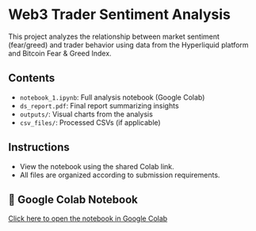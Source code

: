 # Web3 Trader Sentiment Analysis

This project analyzes the relationship between market sentiment (fear/greed) and trader behavior using data from the Hyperliquid platform and Bitcoin Fear & Greed Index.

## Contents

- `notebook_1.ipynb`: Full analysis notebook (Google Colab)
- `ds_report.pdf`: Final report summarizing insights
- `outputs/`: Visual charts from the analysis
- `csv_files/`: Processed CSVs (if applicable)

## Instructions

- View the notebook using the shared Colab link.
- All files are organized according to submission requirements.

## 🔗 Google Colab Notebook

[Click here to open the notebook in Google Colab](https://colab.research.google.com/drive/1LGvBby6MRcdO6JvmIk776TpqEp1PoE-3?usp=sharing)

